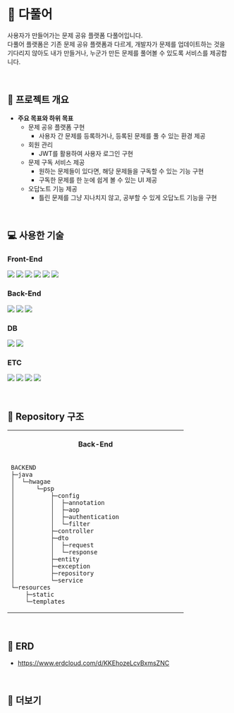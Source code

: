 # 🏰 다풀어

사용자가 만들어가는 문제 공유 플랫폼 다풀어입니다. <br>
다풀어 플랫폼은 기존 문제 공유 플랫폼과 다르게, 개발자가 문제를 업데이트하는 것을 기다리지 않아도 내가 만들거나, 누군가 만든 문제를 풀어볼 수 있도록 서비스를 제공합니다. <br>


<br>

## 📌 프로젝트 개요

- **주요 목표와 하위 목표**
  - 문제 공유 플랫폼 구현
    - 사용자 간 문제를 등록하거나, 등록된 문제를 풀 수 있는 환경 제공
  - 회원 관리
    - JWT를 활용하여 사용자 로그인 구현
  - 문제 구독 서비스 제공
    - 원하는 문제들이 있다면, 해당 문제들을 구독할 수 있는 기능 구현
    - 구독한 문제를 한 눈에 쉽게 볼 수 있는 UI 제공
  - 오답노트 기능 제공
    - 틀린 문제를 그냥 지나치지 않고, 공부할 수 있게 오답노트 기능을 구현


<br>

## 💻 사용한 기술

### Front-End

<img src="https://img.shields.io/badge/react-61DAFB?style=for-the-badge&logo=react&logoColor=black"> <img src="https://img.shields.io/badge/redux-764ABC?style=for-the-badge&logo=redux&logoColor=white"> <img src="https://img.shields.io/badge/typescript-3178C6?style=for-the-badge&logo=typescript&logoColor=white"> <img src="https://img.shields.io/badge/javascript-F7DF1E?style=for-the-badge&logo=javascript&logoColor=black"> <img src="https://img.shields.io/badge/html5-E34F26?style=for-the-badge&logo=html5&logoColor=white"> <img src="https://img.shields.io/badge/css-1572B6?style=for-the-badge&logo=css3&logoColor=white">

### Back-End

<img src="https://img.shields.io/badge/java-007396?style=for-the-badge&logo=java&logoColor=white"> <img src="https://img.shields.io/badge/spring-6DB33F?style=for-the-badge&logo=spring&logoColor=white"> <img src="https://img.shields.io/badge/springboot-6DB33F?style=for-the-badge&logo=springboot&logoColor=white">

### DB

<img src="https://img.shields.io/badge/mariadb-003545?style=for-the-badge&logo=mariadb&logoColor=white"> <img src="https://img.shields.io/badge/h2-0000bb?style=for-the-badge&logo=h2&logoColor=white">

### ETC

<img src="https://img.shields.io/badge/discord-5865F2?style=for-the-badge&logo=discord&logoColor=white"> <img src="https://img.shields.io/badge/github-181717?style=for-the-badge&logo=github&logoColor=white"> <img src="https://img.shields.io/badge/gitbook-3884FF?style=for-the-badge&logo=gitbook&logoColor=white"> <img src="https://img.shields.io/badge/googlesheets-34A853?style=for-the-badge&logo=googlesheets&logoColor=white">

<br>

## 📁 Repository 구조

<table style="width: 100% !important;">
<tr>
<th align="center">
<img width="384" height="1">
<p>Back-End</p>
</th>
</tr>
<tr>
<td>

```
BACKEND
├─java
│  └─hwagae
│      └─psp
│          ├─config
│          │  ├─annotation
│          │  ├─aop
│          │  ├─authentication
│          │  └─filter
│          ├─controller
│          ├─dto
│          │  ├─request
│          │  └─response
│          ├─entity
│          ├─exception
│          ├─repository
│          └─service
└─resources
    ├─static
    └─templates
```

</td>
</tr>
</table>

<br>

## 💾 ERD
- https://www.erdcloud.com/d/KKEhozeLcvBxmsZNC

<br>

## 📌 더보기
